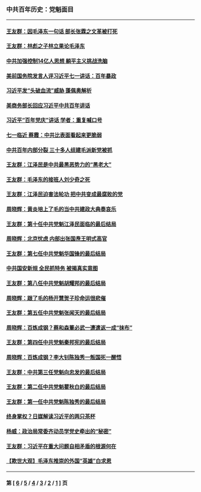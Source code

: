 ### 中共百年历史：党魁面目
---
#### [王友群：因毛泽东一句话 部长张霖之文革被打死](../../pages/nf1176107/n13161711.md?08200430) 
#### [王友群：林彪之子林立果论毛泽东](../../pages/nf1176107/n13128622.md?08200430) 
#### [中共加强控制14亿人思想 躺平主义挑战洗脑](../../pages/nf1176107/n13094299.md?08200430) 
#### [美前国务院发言人评习近平七一讲话：百年暴政](../../pages/nf1176107/n13066986.md?08200430) 
#### [习近平发“头破血流”威胁 蓬佩奥解析](../../pages/nf1176107/n13063604.md?08200430) 
#### [美商务部长回应习近平中共百年讲话](../../pages/nf1176107/n13062903.md?08200430) 
#### [习近平“百年党庆”讲话 学者：重复喊口号](../../pages/nf1176107/n13061411.md?08200430) 
#### [七一临近 蔡霞：中共比表面看起来更脆弱](../../pages/nf1176107/n13056418.md?08200430) 
#### [中共百年内部分裂 三十多人组建毛派新党被抓](../../pages/nf1176107/n13044023.md?08200430) 
#### [王友群：江泽民是中共最黑恶势力的“黑老大”](../../pages/nf1176107/n13022180.md?08200430) 
#### [王友群：毛泽东的接班人刘少奇之死](../../pages/nf1176107/n12991772.md?08200430) 
#### [王友群：江泽民迫害法轮功 把中共变成最腐败的党](../../pages/nf1176107/n12947347.md?08200430) 
#### [周晓辉：黄炎培上了毛的当中共建政大典奏哀乐](../../pages/nf1176107/n12942780.md?08200430) 
#### [王友群：第十任中共党魁江泽民面临的最后结局](../../pages/nf1176107/n12933748.md?08200430) 
#### [周晓辉：北京忧虑 内部出张国焘王明式高官](../../pages/nf1176107/n12931709.md?08200430) 
#### [王友群：第七任中共党魁华国锋的最后结局](../../pages/nf1176107/n12918457.md?08200430) 
#### [中共国安新规 全民抓特务 被揭真实意图](../../pages/nf1176107/n12911615.md?08200430) 
#### [王友群：第八任中共党魁胡耀邦的最后结局](../../pages/nf1176107/n12902918.md?08200430) 
#### [周晓辉：跟了毛的杨开慧贺子珍命运很悲催](../../pages/nf1176107/n12877804.md?08200430) 
#### [王友群：第五任中共党魁张闻天的最后结局](../../pages/nf1176107/n12865420.md?08200430) 
#### [周晓辉：百炼成钢？蔡和森董必武一遭遣返一成“抹布”](../../pages/nf1176107/n12854806.md?08200430) 
#### [王友群：第四任中共党魁秦邦宪的最后结局](../../pages/nf1176107/n12855290.md?08200430) 
#### [周晓辉：百炼成钢？李大钊陈独秀一叛国死一醒悟](../../pages/nf1176107/n12847981.md?08200430) 
#### [王友群：中共第三任党魁向忠发的最后结局](../../pages/nf1176107/n12840390.md?08200430) 
#### [王友群：第二任中共党魁瞿秋白的最后结局](../../pages/nf1176107/n12824710.md?08200430) 
#### [王友群：第一任中共党魁陈独秀的最后结局](../../pages/nf1176107/n12809869.md?08200430) 
#### [终身掌权？日媒解读习近平的两只茶杯](../../pages/nf1176107/n12805064.md?08200430) 
#### [杨威：政治局常委齐动员学党史牵出的“秘密”](../../pages/nf1176107/n12764642.md?08200430) 
#### [王友群：习近平在重大问题自相矛盾的根源何在](../../pages/nf1176107/n12499563.md?08200430) 
#### [【欺世大观】毛泽东推崇的外国“英雄”白求恩](../../pages/nf1176107/n12362005.md?08200430) 

---
#### 第 [ [6](./6.md?08200430) / [5](./5.md?08200430) / [4](./4.md?08200430) / [3](./3.md?08200430) / [2](./2.md?08200430) / [1](./1.md?08200430) ] 页

